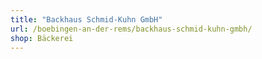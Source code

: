 ```yaml
---
title: "Backhaus Schmid-Kuhn GmbH"
url: /boebingen-an-der-rems/backhaus-schmid-kuhn-gmbh/
shop: Bäckerei
---
```

